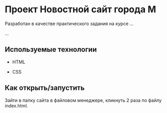 # Проект Новостной сайт города М

Разработан в качестве практического задания на курсе …

…

## Используемые технологии

* HTML

* CSS

## Как открыть/запустить

Зайти в папку сайта в файловом менеджере, кликнуть 2 раза по файлу index.html.